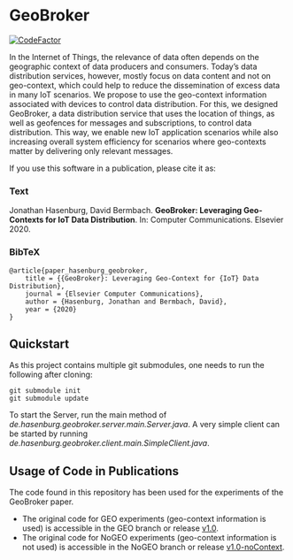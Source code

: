 # GeoBroker

[![CodeFactor](https://www.codefactor.io/repository/github/moewex/geobroker/badge)](https://www.codefactor.io/repository/github/moewex/geobroker)

In the Internet of Things, the relevance of data often depends on the geographic context of data producers and consumers. Today’s data distribution services, however, mostly focus on data content and not on geo-context, which could help to reduce the dissemination of excess data in many IoT scenarios. We propose to use the geo-context information associated with devices to control data distribution.
For this, we designed GeoBroker, a data distribution service that uses the location of things, as well as geofences for messages and subscriptions, to control data distribution. This way, we enable new IoT application scenarios while also increasing overall system efficiency for scenarios where geo-contexts matter by delivering only relevant messages.

If you use this software in a publication, please cite it as:

### Text
Jonathan Hasenburg, David Bermbach. **GeoBroker: Leveraging Geo-Contexts for IoT Data Distribution**. In: Computer Communications. Elsevier 2020.

### BibTeX
```
@article{paper_hasenburg_geobroker,
	title = {{GeoBroker}: Leveraging Geo-Context for {IoT} Data Distribution},
	journal = {Elsevier Computer Communications},
	author = {Hasenburg, Jonathan and Bermbach, David},
	year = {2020}
}
```

## Quickstart

As this project contains multiple git submodules, one needs to run the following after cloning:
```
git submodule init
git submodule update
```

To start the Server, run the main method of *de.hasenburg.geobroker.server.main.Server.java*. 
A very simple client can be started by running *de.hasenburg.geobroker.client.main.SimpleClient.java*.

## Usage of Code in Publications

The code found in this repository has been used for the experiments of the GeoBroker paper.
- The original code for GEO experiments (geo-context information is used) is accessible in the GEO branch or release 
[v1.0](https://github.com/MoeweX/geobroker/releases/tag/v1.0).
- The original code for NoGEO experiments (geo-context information is not used) is accessible in the NoGEO branch or 
release [v1.0-noContext](https://github.com/MoeweX/geobroker/releases/tag/v1.0-noContext).

